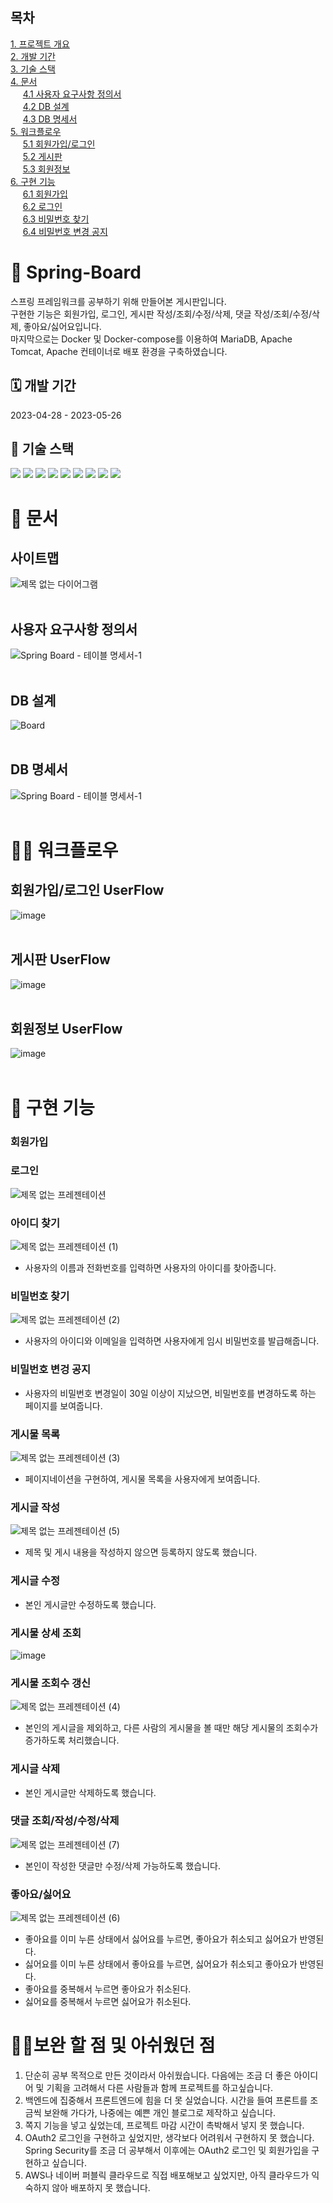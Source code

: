 ## 목차
[1. 프로젝트 개요](#Spring-Board) <br>
[2. 개발 기간](#개발-기간) <br>
[3. 기술 스택](#기술-스택) <br>
[4. 문서](#문서) <br>
&nbsp;&nbsp;&nbsp;&nbsp;&nbsp;[4.1 사용자 요구사항 정의서](#사이트맵) <br>
&nbsp;&nbsp;&nbsp;&nbsp;&nbsp;[4.2 DB 설계](#사용자-요구사항-정의서) <br>
&nbsp;&nbsp;&nbsp;&nbsp;&nbsp;[4.3 DB 명세서](#DB-명세서) <br>
[5. 워크플로우](#워크플로우) <br>
&nbsp;&nbsp;&nbsp;&nbsp;&nbsp;[5.1 회원가입/로그인](#회원가입/로그인) <br>
&nbsp;&nbsp;&nbsp;&nbsp;&nbsp;[5.2 게시판](#회원가입/로그인) <br>
&nbsp;&nbsp;&nbsp;&nbsp;&nbsp;[5.3 회원정보](#회원정보) <br>
[6. 구현 기능](#구현-기능) <br>
&nbsp;&nbsp;&nbsp;&nbsp;&nbsp;[6.1 회원가입](#회원가입) <br>
&nbsp;&nbsp;&nbsp;&nbsp;&nbsp;[6.2 로그인](#로그인)<br>
&nbsp;&nbsp;&nbsp;&nbsp;&nbsp;[6.3 비밀번호 찾기](#아이디-찾기)<br>
&nbsp;&nbsp;&nbsp;&nbsp;&nbsp;[6.4 비밀번호 변경 공지](#비밀번호-변경-공지)<br>


# 🧾 Spring-Board
스프링 프레임워크를 공부하기 위해 만들어본 게시판입니다. <br>
구현한 기능은 회원가입, 로그인, 게시판 작성/조회/수정/삭제, 댓글 작성/조회/수정/삭제, 좋아요/싫어요입니다. <br>
마지막으로는 Docker 및 Docker-compose를 이용하여 MariaDB, Apache Tomcat, Apache 컨테이너로 배포 환경을 구축하였습니다. <br>

## 🗓 개발 기간
2023-04-28 - 2023-05-26

## 🔨 기술 스택
<img src="https://img.shields.io/badge/java-007396?style=for-the-badge&logo=java&logoColor=white"> <img src="https://img.shields.io/badge/html5-E34F26?style=for-the-badge&logo=html5&logoColor=white">
<img src="https://img.shields.io/badge/css-1572B6?style=for-the-badge&logo=css3&logoColor=white">
<img src="https://img.shields.io/badge/javascript-F7DF1E?style=for-the-badge&logo=javascript&logoColor=black">
<img src="https://img.shields.io/badge/mariaDB-003545?style=for-the-badge&logo=mariaDB&logoColor=white">
<img src="https://img.shields.io/badge/spring-6DB33F?style=for-the-badge&logo=spring&logoColor=white">
<img src="https://img.shields.io/badge/apache tomcat-F8DC75?style=for-the-badge&logo=apachetomcat&logoColor=white">
<img src="https://img.shields.io/badge/Docker-3776AB?style=for-the-badge&logo=Docker&logoColor=white">
<img src="https://img.shields.io/badge/MyBatis-FF0000?style=for-the-badge&logo=MyBatis&logoColor=white">
<br>

# 📃 문서

## 사이트맵
![제목 없는 다이어그램](https://github.com/janathanni/Spring-Board/assets/79269207/f54d1d77-ba9f-4f01-bc71-e379c31212ff)
<br>
<br>
## 사용자 요구사항 정의서 
![Spring Board - 테이블 명세서-1](https://github.com/janathanni/Spring-Board/assets/79269207/d997d745-f8ad-4b74-86e4-eb69c2bf332e)
<br>
<br>
## DB 설계
![Board](https://github.com/janathanni/Spring-Board/assets/79269207/798c5306-d1c1-4a8c-97e9-b29b35c9624d)
<br>
<br>
## DB 명세서
![Spring Board - 테이블 명세서-1](https://github.com/janathanni/Spring-Board/assets/79269207/479a0236-4783-4964-8c5d-9320a1b012fc)
<br>
<br>

# 👩‍💼 워크플로우
## 회원가입/로그인 UserFlow 
![image](https://github.com/janathanni/Spring-Board/assets/79269207/875fb5b9-7006-4942-9e50-8180a14fc40e)
<br>
<br>
## 게시판 UserFlow
![image](https://github.com/janathanni/Spring-Board/assets/79269207/8959158d-d59b-40ea-a88f-f2cd7e8ec3b2)
<br>
<br>
## 회원정보 UserFlow 
![image](https://github.com/janathanni/Spring-Board/assets/79269207/9448792d-7e24-4319-813e-dc33d4aea758)
<br>
<br>

# 💎 구현 기능
### 회원가입
### 로그인
![제목 없는 프레젠테이션](https://github.com/janathanni/Spring-Board/assets/79269207/fdf9b9b9-ed61-43ac-8798-07c32cee09e9)
### 아이디 찾기
![제목 없는 프레젠테이션 (1)](https://github.com/janathanni/Spring-Board/assets/79269207/49cfccba-a0e8-4dd3-9e7c-c000a1999341)
+ 사용자의 이름과 전화번호를 입력하면 사용자의 아이디를 찾아줍니다. 
### 비밀번호 찾기
![제목 없는 프레젠테이션 (2)](https://github.com/janathanni/Spring-Board/assets/79269207/32f9ae66-1872-4572-b2bc-ea2780ad215f)
+ 사용자의 아이디와 이메일을 입력하면 사용자에게 임시 비밀번호를 발급해줍니다. 
### 비밀번호 변겅 공지
+ 사용자의 비밀번호 변경일이 30일 이상이 지났으면, 비밀번호를 변경하도록 하는 페이지를 보여줍니다. 
### 게시물 목록 
![제목 없는 프레젠테이션 (3)](https://github.com/janathanni/Spring-Board/assets/79269207/e883a868-94d3-443b-bc86-64933758940e)
+ 페이지네이션을 구현하여, 게시물 목록을 사용자에게 보여줍니다. 
### 게시글 작성
![제목 없는 프레젠테이션 (5)](https://github.com/janathanni/Spring-Board/assets/79269207/d5ece0c5-c066-47de-bc88-62055c787693)
+ 제목 및 게시 내용을 작성하지 않으면 등록하지 않도록 했습니다. 
### 게시글 수정
+ 본인 게시글만 수정하도록 했습니다. 
### 게시물 상세 조회 
![image](https://github.com/janathanni/Spring-Board/assets/79269207/42994671-ec51-4903-afd9-fb0ce6eaf587)
### 게시물 조회수 갱신
![제목 없는 프레젠테이션 (4)](https://github.com/janathanni/Spring-Board/assets/79269207/264ac7d5-1096-4d65-ba0a-998f9fecc1d5)
+ 본인의 게시글을 제외하고, 다른 사람의 게시물을 볼 때만 해당 게시물의 조회수가 증가하도록 처리했습니다. 
### 게시글 삭제
+ 본인 게시글만 삭제하도록 했습니다. 
### 댓글 조회/작성/수정/삭제
![제목 없는 프레젠테이션 (7)](https://github.com/janathanni/Spring-Board/assets/79269207/d346aca1-a524-40f0-a64e-99b3883bc690)
+ 본인이 작성한 댓글만 수정/삭제 가능하도록 했습니다. 
### 좋아요/싫어요 
![제목 없는 프레젠테이션 (6)](https://github.com/janathanni/Spring-Board/assets/79269207/85e860a0-d810-4ad4-b16e-ab93254045aa)
+ 좋아요를 이미 누른 상태에서 싫어요를 누르면, 좋아요가 취소되고 싫어요가 반영된다.
+ 싫어요를 이미 누른 상태에서 좋아요를 누르면, 싫어요가 취소되고 좋아요가 반영된다.
+ 좋아요를 중복해서 누르면 좋아요가 취소된다.
+ 싫어요를 중복해서 누르면 싫어요가 취소된다. 

# 🙋‍♀️보완 할 점 및 아쉬웠던 점
1. 단순히 공부 목적으로 만든 것이라서 아쉬웠습니다. 다음에는 조금 더 좋은 아이디어 및 기획을 고려해서 다른 사람들과 함께 프로젝트를 하고싶습니다. 
2. 백엔드에 집중해서 프론트엔드에 힘을 더 못 실었습니다. 시간을 들여 프론트를 조금씩 보완해 가다가, 나중에는 예쁜 개인 블로그로 제작하고 싶습니다. 
3. 쪽지 기능을 넣고 싶었는데, 프로젝트 마감 시간이 촉박해서 넣지 못 했습니다.
4. OAuth2 로그인을 구현하고 싶었지만, 생각보다 어려워서 구현하지 못 했습니다. Spring Security를 조금 더 공부해서 이후에는 OAuth2 로그인 및 회원가입을 구현하고 싶습니다.
5. AWS나 네이버 퍼블릭 클라우드로 직접 배포해보고 싶었지만, 아직 클라우드가 익숙하지 않아 배포하지 못 했습니다. 
